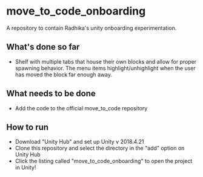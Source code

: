 # move_to_code_onboarding
A repository to contain Radhika's unity onboarding experimentation.

## What's done so far
* Shelf with multiple tabs that house their own blocks and allow for proper spawning behavior. The menu items highlight/unhighlight when the user has moved the block far enough away.

## What needs to be done
* Add the code to the official move_to_code repository

## How to run
* Download "Unity Hub" and set up Unity v 2018.4.21
* Clone this repository and select the directory in the "add" option on Unity Hub
* Click the listing called "move_to_code_onboarding" to open the project in Unity!